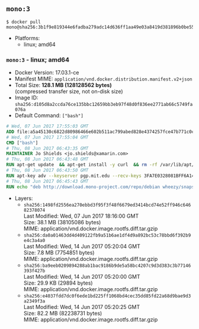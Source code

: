 ## `mono:3`

```console
$ docker pull mono@sha256:3b1f9e819344e6fadba279adc14d636ff1aa49e03a8419d381896b0be55c002f
```

-	Platforms:
	-	linux; amd64

### `mono:3` - linux; amd64

-	Docker Version: 17.03.1-ce
-	Manifest MIME: `application/vnd.docker.distribution.manifest.v2+json`
-	Total Size: **128.1 MB (128128562 bytes)**  
	(compressed transfer size, not on-disk size)
-	Image ID: `sha256:d105d8a2ccda76ce135bbc12659bb3eb97f48d0f836ee2771ab66c5749fa076a`
-	Default Command: `["bash"]`

```dockerfile
# Wed, 07 Jun 2017 17:55:03 GMT
ADD file:a5a45130c6822d80986466e602b511ac799abed828e4374257fce47b771c0ce6 in / 
# Wed, 07 Jun 2017 17:55:04 GMT
CMD ["bash"]
# Thu, 08 Jun 2017 06:43:35 GMT
MAINTAINER Jo Shields <jo.shields@xamarin.com>
# Thu, 08 Jun 2017 06:43:48 GMT
RUN apt-get update 	&& apt-get install -y curl 	&& rm -rf /var/lib/apt/lists/*
# Thu, 08 Jun 2017 06:43:50 GMT
RUN apt-key adv --keyserver pgp.mit.edu --recv-keys 3FA7E0328081BFF6A14DA29AA6A19B38D3D831EF
# Thu, 08 Jun 2017 06:45:43 GMT
RUN echo "deb http://download.mono-project.com/repo/debian wheezy/snapshots/3.12.0 main" > /etc/apt/sources.list.d/mono-xamarin.list         && echo "deb http://download.mono-project.com/repo/debian 312-security main" >> /etc/apt/sources.list.d/mono-xamarin.list 	&& apt-get update 	&& apt-get install -y mono-devel ca-certificates-mono fsharp mono-vbnc nuget 	&& rm -rf /var/lib/apt/lists/*
```

-	Layers:
	-	`sha256:1498fd2556ea270ebbd3f95f3f48f6679ed3414bcd74e52ff946c64682378074`  
		Last Modified: Wed, 07 Jun 2017 18:16:00 GMT  
		Size: 38.1 MB (38105086 bytes)  
		MIME: application/vnd.docker.image.rootfs.diff.tar.gzip
	-	`sha256:da0a01463dd4d409122fb9a51b6ae1df4d9a892bc53c78bbd6f392b9e4c3a4a0`  
		Last Modified: Wed, 14 Jun 2017 05:20:04 GMT  
		Size: 7.8 MB (7754851 bytes)  
		MIME: application/vnd.docker.image.rootfs.diff.tar.gzip
	-	`sha256:ba9eeb0209894288ab1bac9186b9de5a58bc4207c9d3d383c3b77146393f427b`  
		Last Modified: Wed, 14 Jun 2017 05:20:00 GMT  
		Size: 29.9 KB (29894 bytes)  
		MIME: application/vnd.docker.image.rootfs.diff.tar.gzip
	-	`sha256:e4037fdd7dc0f6ede1bd225ff1068bd4cec35dd85fd22a68d9bae9d3a2349f3a`  
		Last Modified: Wed, 14 Jun 2017 05:20:25 GMT  
		Size: 82.2 MB (82238731 bytes)  
		MIME: application/vnd.docker.image.rootfs.diff.tar.gzip
